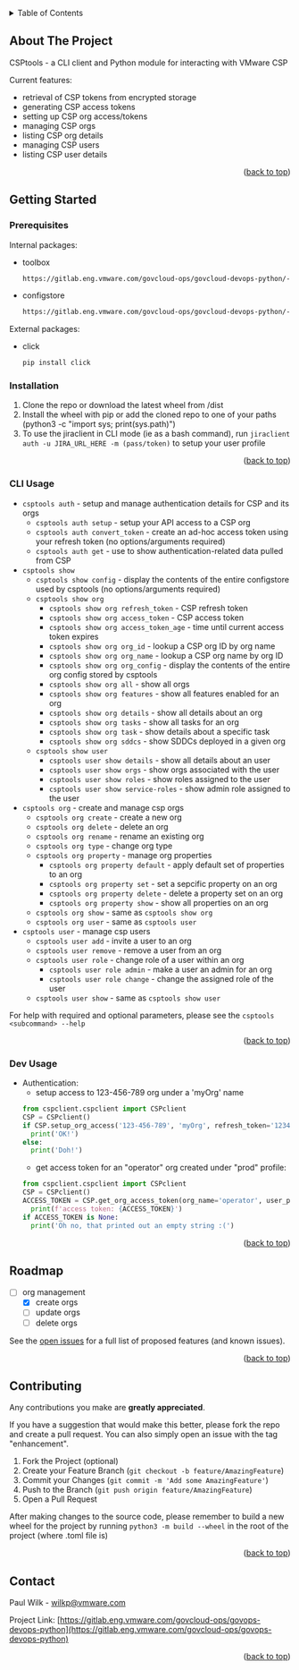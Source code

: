 <a name="readme-top"></a>

<!-- TABLE OF CONTENTS -->
<details>
  <summary>Table of Contents</summary>
  <ol>
    <li>
      <a href="#about-the-project">About The Project</a>
    </li>
    <li>
      <a href="#getting-started">Getting Started</a>
      <ul>
        <li><a href="#prerequisites">Prerequisites</a></li>
        <li><a href="#installation">Installation</a></li>
      </ul>
    </li>
    <li><a href="#cliusage">CLI Usage</a></li>
    <li><a href="#devusage">Dev Usage</a></li>
    <li><a href="#roadmap">Roadmap</a></li>
    <li><a href="#contributing">Contributing</a></li>
    <li><a href="#contact">Contact</a></li>
  </ol>
</details>



<!-- ABOUT THE PROJECT -->
## About The Project

CSPtools - a CLI client and Python module for interacting with VMware CSP

Current features:
* retrieval of CSP tokens from encrypted storage
* generating CSP access tokens
* setting up CSP org access/tokens
* managing CSP orgs
* listing CSP org details
* managing CSP users
* listing CSP user details

<p align="right">(<a href="#readme-top">back to top</a>)</p>



<!-- GETTING STARTED -->
## Getting Started

### Prerequisites

Internal packages:
* toolbox
  ```sh
  https://gitlab.eng.vmware.com/govcloud-ops/govcloud-devops-python/-/tree/main/toolbox
  ```
* configstore
  ```sh
  https://gitlab.eng.vmware.com/govcloud-ops/govcloud-devops-python/-/tree/main/configstore
  ```
External packages:
* click
  ```sh
  pip install click
  ```

### Installation

1. Clone the repo or download the latest wheel from /dist
2. Install the wheel with pip or add the cloned repo to one of your paths (python3 -c "import sys; print(sys.path)")
3. To use the jiraclient in CLI mode (ie as a bash command), run `jiraclient auth -u JIRA_URL_HERE -m (pass/token)` to setup your user profile

<p align="right">(<a href="#readme-top">back to top</a>)</p>



<!-- USAGE EXAMPLES -->
### CLI Usage

* `csptools auth` - setup and manage authentication details for CSP and its orgs
  * `csptools auth setup` - setup your API access to a CSP org
  * `csptools auth convert_token` - create an ad-hoc access token using your refresh token (no options/arguments required)
  * `csptools auth get` - use to show authentication-related data pulled from CSP
* `csptools show`
  * `csptools show config` - display the contents of the entire configstore used by csptools (no options/arguments required)
  * `csptools show org`
    * `csptools show org refresh_token` - CSP refresh token
    * `csptools show org access_token` - CSP access token
    * `csptools show org access_token_age` - time until current access token expires
    * `csptools show org org_id` - lookup a CSP org ID by org name
    * `csptools show org org_name` - lookup a CSP org name by org ID
    * `csptools show org org_config` - display the contents of the entire org config stored by csptools
    * `csptools show org all` - show all orgs
    * `csptools show org features` - show all features enabled for an org
    * `csptools show org details` - show all details about an org
    * `csptools show org tasks` - show all tasks for an org
    * `csptools show org task` - show details about a specific task
    * `csptools show org sddcs` - show SDDCs deployed in a given org
  * `csptools show user`
    * `csptools user show details` - show all details about an user
    * `csptools user show orgs` - show orgs associated with the user
    * `csptools user show roles` - show roles assigned to the user
    * `csptools user show service-roles` - show admin role assigned to the user
* `csptools org` - create and manage csp orgs
  * `csptools org create` - create a new org
  * `csptools org delete` - delete an org
  * `csptools org rename` - rename an existing org
  * `csptools org type` - change org type
  * `csptools org property` - manage org properties
    * `csptools org property default` - apply default set of properties to an org
    * `csptools org property set` - set a sepcific property on an org
    * `csptools org property delete` - delete a property set on an org
    * `csptools org property show` - show all properties on an org
  * `csptools org show` - same as `csptools show org`
  * `csptools org user` - same as `csptools user`
* `csptools user` - manage csp users
  * `csptools user add` - invite a user to an org
  * `csptools user remove` - remove a user from an org
  * `csptools user role` - change role of a user within an org
    * `csptools user role admin` - make a user an admin for an org
    * `csptools user role change` - change the assigned role of the user
  * `csptools user show` - same as `csptools show user`



For help with required and optional parameters, please see the `csptools <subcommand> --help` 

<p align="right">(<a href="#readme-top">back to top</a>)</p>



<!-- USAGE EXAMPLES -->
### Dev Usage

* Authentication:
  * setup access to 123-456-789 org under a 'myOrg' name
  ```python
  from cspclient.cspclient import CSPclient
  CSP = CSPclient()
  if CSP.setup_org_access('123-456-789', 'myOrg', refresh_token='1234567890'):
    print('OK!')
  else:
    print('Doh!')
  ```
  * get access token for an "operator" org created under "prod" profile:
  ```python
  from cspclient.cspclient import CSPclient
  CSP = CSPclient()
  ACCESS_TOKEN = CSP.get_org_access_token(org_name='operator', user_profile="prod"):
    print(f'access token: {ACCESS_TOKEN}')
  if ACCESS_TOKEN is None:
    print('Oh no, that printed out an empty string :(')
  ```

<p align="right">(<a href="#readme-top">back to top</a>)</p>



<!-- ROADMAP -->
## Roadmap

- [ ] org management
  - [X] create orgs
  - [ ] update orgs
  - [ ] delete orgs

See the [open issues](https://gitlab.eng.vmware.com/govcloud-ops/govcloud-devops-python/issues) for a full list of proposed features (and known issues).

<p align="right">(<a href="#readme-top">back to top</a>)</p>



<!-- CONTRIBUTING -->
## Contributing

Any contributions you make are **greatly appreciated**.

If you have a suggestion that would make this better, please fork the repo and create a pull request. You can also simply open an issue with the tag "enhancement".

1. Fork the Project (optional)
2. Create your Feature Branch (`git checkout -b feature/AmazingFeature`)
3. Commit your Changes (`git commit -m 'Add some AmazingFeature'`)
4. Push to the Branch (`git push origin feature/AmazingFeature`)
5. Open a Pull Request

After making changes to the source code, please remember to build a new wheel for the project by running `python3 -m build --wheel` in the root of the project (where .toml file is)

<p align="right">(<a href="#readme-top">back to top</a>)</p>


<!-- CONTACT -->
## Contact

Paul Wilk - wilkp@vmware.com

Project Link: [https://gitlab.eng.vmware.com/govcloud-ops/govops-devops-python](https://gitlab.eng.vmware.com/govcloud-ops/govops-devops-python)

<p align="right">(<a href="#readme-top">back to top</a>)</p>